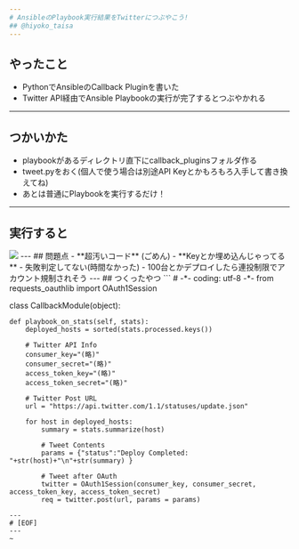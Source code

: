 ```yaml
---
# AnsibleのPlaybook実行結果をTwitterにつぶやこう!
## @hiyoko_taisa
---
```

## やったこと
- PythonでAnsibleのCallback Pluginを書いた
- Twitter API経由でAnsible Playbookの実行が完了するとつぶやかれる
---
## つかいかた
- playbookがあるディレクトリ直下にcallback_pluginsフォルダ作る
- tweet.pyをおく(個人で使う場合は別途API Keyとかもろもろ入手して書き換えてね)
- あとは普通にPlaybookを実行するだけ！
---
## 実行すると
<img src="https://pbs.twimg.com/media/DVLPEctV4AACT1e.jpg">   
---
## 問題点
- **超汚いコード** (ごめん)
- **Keyとか埋め込んじゃってる**
- 失敗判定してない(時間なかった)
- 100台とかデプロイしたら連投制限でアカウント規制されそう
---
## つくったやつ
```
# -*- coding: utf-8 -*-
from requests_oauthlib import OAuth1Session

class CallbackModule(object):

    def playbook_on_stats(self, stats):
        deployed_hosts = sorted(stats.processed.keys())

        # Twitter API Info
        consumer_key="(略)"
        consumer_secret="(略)"
        access_token_key="(略)"
        access_token_secret="(略)"

        # Twitter Post URL
        url = "https://api.twitter.com/1.1/statuses/update.json"

        for host in deployed_hosts:
            summary = stats.summarize(host)

            # Tweet Contents
            params = {"status":"Deploy Completed: "+str(host)+"\n"+str(summary) }

            # Tweet after OAuth
            twitter = OAuth1Session(consumer_key, consumer_secret, access_token_key, access_token_secret)
            req = twitter.post(url, params = params)
```
---
# [EOF]
---
~                                        
